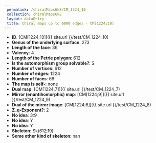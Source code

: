 ```yaml
--- 
 permalink: /chiralMaps6kE/CM_1224_10 
 collection: chiralMaps6kE
 layout: dataEntry
 title: Chiral maps up to 6000 edges - CM[1224;10]
---
```


- **ID**: [CM[1224;10]]({{ site.url }}/test/CM_1224_10)
- **Genus of the underlying surface**: 273
- **Length of the face**: 36
- **Valency**: 4
- **Length of the Petrie polygon**: 612
- **Is the automorphism group solvable?**: S
- **Number of vertices**: 612
- **Number of edges**: 1224
- **Number of faces**: 68
- **The map is self-**: none
- **Dual map**: [CM[1224;7]]({{ site.url }}/test/CM_1224_7)
- **Mirror (enantihomorphic) map**: [CM[1224;9]]({{ site.url }}/test/CM_1224_9)
- **Dual of the mirror image**: [CM[1224;8]]({{ site.url }}/test/CM_1224_8)
- **Z_q-Exponent?**: 2
- **No idea**:  3:9
- **No idea**: Y
- **No idea**: Y
- **Skeleton**: Sk(612;19)
- **Some other kind of skeleton**: nan
